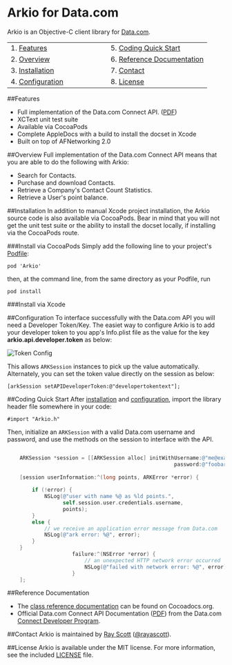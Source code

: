 Arkio for Data.com
===========================
Arkio is an Objective-C client library for [Data.com](http://data.com).

<table width="100%" border=0>
	<tr>
		<td width="50%">1. <a href="#features">Features</a></td><td>5. <a href="#quickstart">Coding Quick Start</a></td>
	</tr>
	<tr>
		<td>2. <a href="#overview">Overview</a></td><td>6. <a href="#referencedocs">Reference Documentation</a></td>
	</tr>
	<tr>
		<td>3. <a href="#installation">Installation</a></td><td>7. <a href="#contact">Contact</a></td>
	</tr>
	<tr>
		<td>4. <a href="#configuration">Configuration</a></td><td>8. <a href="#license">License</a></td>
	</tr>

</table>

##<a name="features">Features</a>
- Full implementation of the Data.com Connect API. ([PDF](http://www.data.com/export/sites/data/common/assets/pdf/DS_Datadotcom_Connect_API_Docs.pdf)) 
- XCText unit test suite
- Available via CocoaPods
- Complete AppleDocs with a build to install the docset in Xcode
- Built on top of AFNetworking 2.0

##<a name="overview">Overview</a>
Full implementation of the Data.com Connect API means that you are able to do the following with Arkio:

- Search for Contacts.
- Purchase and download Contacts.
- Retrieve a Company's Contact Count Statistics.
- Retrieve a User's point balance.


##<a name="installation">Installation</a>
In addition to manual Xcode project installation, the Arkio source code is also available via CocoaPods. Bear in mind that you will not get the unit test suite or the ability to install the docset locally, if installing via the CocoaPods route.  

###Install via CocoaPods 
Simply add the following line to your project's [Podfile](http://docs.cocoapods.org/podfile.html):

```
pod 'Arkio'
```
then, at the command line, from the same directory as your Podfile, run
 
```
pod install
```

###Install via Xcode

##<a name="configuration">Configuration</a>
To interface successfully with the Data.com API you will need a Developer Token/Key. The easiet way to configure Arkio is to add your developer token to you app's Info.plist file as the value for the key **arkio.api.developer.token** as below:

![Token Config](https://raw.github.com/rayascott/Arkio/master/Arkio/arkio-api-developer-token-example.png?token=86224__eyJzY29wZSI6IlJhd0Jsb2I6cmF5YXNjb3R0L0Fya2lvL21hc3Rlci9Bcmtpby9hcmtpby1hcGktZGV2ZWxvcGVyLXRva2VuLWV4YW1wbGUucG5nIiwiZXhwaXJlcyI6MTM4NjkzMjI0NH0%3D--960a8be3343c2413c30d9778003b89f145a15147)  

This allows `ARKSession` instances to pick up the value automatically. Alternately, you can set the token value directly on the session as below:

```
[arkSession setAPIDeveloperToken:@"developertokentext"];
```

##<a name="quickstart">Coding Quick Start</a>
After <a href="#installation">installation</a> and <a href="#configuration">configuration</a>, import the library header file somewhere in your code:

```
#import "Arkio.h"
```
Then, initialize an `ARKSession` with a valid Data.com username and password, and use the methods on the session to interface with the API.

```objective-c

    ARKSession *session = [[ARKSession alloc] initWithUsername:@"me@example.com" 
    												  password:@"foobar"];
    												  
    [session userInformation:^(long points, ARKError *error) {
        
        if (!error) {
            NSLog(@"user with name %@ as %ld points.",
                  self.session.user.credentials.username,
                  points);
        }
        else {
            // we receive an application error message from Data.com
            NSLog(@"ark error: %@", error);
        }
    }
                     failure:^(NSError *error) {
                         // an unexpected HTTP network error occurred
                         NSLog(@"failed with network error: %@", error);
                     }
    ];

```

##<a name="referencedocs">Reference Documentation</a>

- The [class reference documentation](http://cocoadocs.org/docsets/Arkio/) can be found on Cocoadocs.org.
- Official Data.com Connect API Documentation ([PDF](http://www.data.com/export/sites/data/common/assets/pdf/DS_Datadotcom_Connect_API_Docs.pdf)) from the Data.com [Connect Developer Program](http://www.data.com/data-resources/connect-developer/index.jsp).

##<a name="contact">Contact</a>
Arkio is maintained by [Ray Scott](https://github.com/rayascott) ([@rayascott](http://www.twitter.com/rayascott)).

##<a name="license">License</a>
Arkio is available under the MIT license. For more information, see the included [LICENSE](./LICENSE) file.
